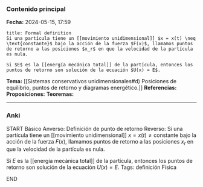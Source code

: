 ### Contenido principal

**Fecha:** 2024-05-15, 17:59

```ad-formal
title: Formal definition
Si una partícula tiene un [[movimiento unidimensional]] $x = x(t) \neq \text{constante}$ bajo la acción de la fuerza $F(x)$, llamamos puntos de retorno a las posiciones $x_r$ en que la velocidad de la partícula es nula.

Si $E$ es la [[energía mecánica total]] de la partícula, entonces los puntos de retorno son solución de la ecuación $U(x) = E$.
```

**Tema:** [[Sistemas conservativos unidimensionales#d) Posiciones de equilibrio, puntos de retorno y diagramas energético.]]
**Referencias:**
**Proposiciones:**
**Teoremas:**

---
### Anki

START
Básico
Anverso: Definición de punto de retorno
Reverso: Si una partícula tiene un [[movimiento unidimensional]] $x = x(t) \neq \text{constante}$ bajo la acción de la fuerza $F(x)$, llamamos puntos de retorno a las posiciones $x_r$ en que la velocidad de la partícula es nula.

Si $E$ es la [[energía mecánica total]] de la partícula, entonces los puntos de retorno son solución de la ecuación $U(x) = E$.
Tags: definición Física
<!--ID: 1718442849531-->
END
